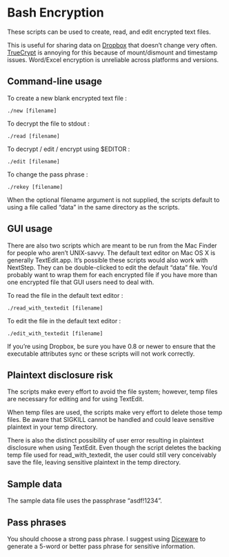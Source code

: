 # Bash Encryption

These scripts can be used to create, read, and edit encrypted text
files.

This is useful for sharing data on [Dropbox](http://www.dropbox.com)
that doesn’t change very often. [TrueCrypt](http://www.truecrypt.org/)
is annoying for this because of mount/dismount and timestamp issues.
Word/Excel encryption is unreliable across platforms and versions.

## Command-line usage

To create a new blank encrypted text file :

    ./new [filename]

To decrypt the file to stdout :

    ./read [filename]

To decrypt / edit / encrypt using $EDITOR :

    ./edit [filename]

To change the pass phrase :

    ./rekey [filename]

When the optional filename argument is not supplied, the scripts
default to using a file called “data” in the same directory as the
scripts.

## GUI usage

There are also two scripts which are meant to be run from the Mac
Finder for people who aren’t UNIX-savvy. The default text editor on
Mac OS X is generally TextEdit.app. It’s possible these scripts would
also work with NextStep. They can be double-clicked to edit the
default “data” file. You’d probably want to wrap them for each
encrypted file if you have more than one encrypted file that GUI users
need to deal with.

To read the file in the default text editor :

    ./read_with_textedit [filename]

To edit the file in the default text editor :

    ./edit_with_textedit [filename]

If you’re using Dropbox, be sure you have 0.8 or newer to ensure that
the executable attributes sync or these scripts will not work
correctly.

## Plaintext disclosure risk

The scripts make every effort to avoid the file system; however, temp
files are necessary for editing and for using TextEdit.

When temp files are used, the scripts make very effort to delete those
temp files. Be aware that SIGKILL cannot be handled and could leave
sensitive plaintext in your temp directory.

There is also the distinct possibility of user error resulting in
plaintext disclosure when using TextEdit. Even though the script
deletes the backing temp file used for read_with_textedit, the user
could still very conceivably save the file, leaving sensitive
plaintext in the temp directory.

## Sample data

The sample data file uses the passphrase “asdf!1234”.

## Pass phrases

You should choose a strong pass phrase. I suggest using
[Diceware](http://world.std.com/~reinhold/diceware.html) to generate a
5-word or better pass phrase for sensitive information.

